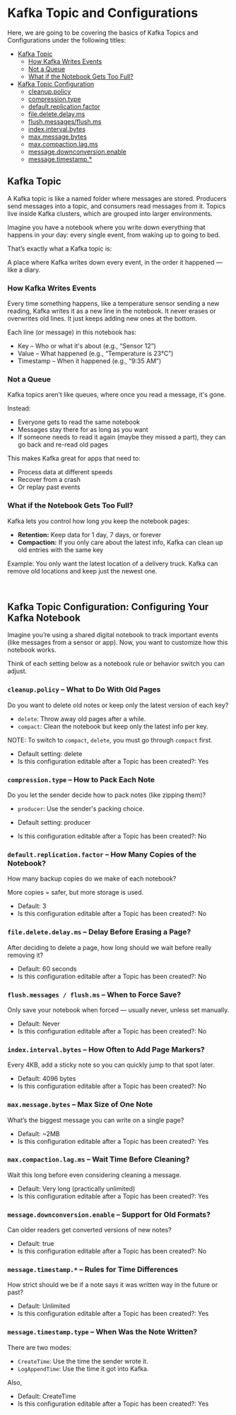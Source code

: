 # Kafka Topic and Configurations

Here, we are going to be covering the basics of Kafka Topics and Configurations under the following titles:

- [Kafka Topic](https://github.com/coredataengineers/CDE-BOOTCAMP/blob/main/12_apache_kafka/04-Kafka-Topic-and-Configurations.md#what-is-a-kafka-topic)
  - [How Kafka Writes Events](https://github.com/coredataengineers/CDE-BOOTCAMP/blob/main/12_apache_kafka/04-Kafka-Topic-and-Configurations.md#how-kafka-writes-events)
  - [Not a Queue](https://github.com/coredataengineers/CDE-BOOTCAMP/blob/main/12_apache_kafka/04-Kafka-Topic-and-Configurations.md#not-a-queue)
  - [What if the Notebook Gets Too Full?](https://github.com/coredataengineers/CDE-BOOTCAMP/blob/main/12_apache_kafka/04-Kafka-Topic-and-Configurations.md#what-if-the-notebook-gets-too-full)
- [Kafka Topic Configuration](https://github.com/coredataengineers/CDE-BOOTCAMP/blob/main/12_apache_kafka/04-Kafka-Topic-and-Configurations.md#Kafka-Topic-Configuration)
  - [cleanup.policy](https://github.com/coredataengineers/CDE-BOOTCAMP/blob/main/12_apache_kafka/04-Kafka-Topic-and-Configurations.md#cleanuppolicy--what-to-do-with-old-pages)
  - [compression.type](https://github.com/coredataengineers/CDE-BOOTCAMP/blob/main/12_apache_kafka/04-Kafka-Topic-and-Configurations.md#compressiontype--How-to-Pack-Each-Note)
  - [default.replication.factor](https://github.com/coredataengineers/CDE-BOOTCAMP/blob/main/12_apache_kafka/04-Kafka-Topic-and-Configurations.md#default-replication-factor-–How-to-Pack-Each-Note)
  - [file.delete.delay.ms](https://github.com/coredataengineers/CDE-BOOTCAMP/blob/main/12_apache_kafka/04-Kafka-Topic-and-Configurations.md#filedeletedelayms--delay-before-erasing-a-page)
  - [flush.messages/flush.ms](https://github.com/coredataengineers/CDE-BOOTCAMP/blob/main/12_apache_kafka/04-Kafka-Topic-and-Configurations.md#flushmessages--flushms--when-to-force-save)
  - [index.interval.bytes](https://github.com/coredataengineers/CDE-BOOTCAMP/blob/main/12_apache_kafka/04-Kafka-Topic-and-Configurations.md#indexintervalbytes--how-often-to-add-page-markers)
  - [max.message.bytes](https://github.com/coredataengineers/CDE-BOOTCAMP/blob/main/12_apache_kafka/04-Kafka-Topic-and-Configurations.md#maxmessagebytes--max-size-of-one-note)
  - [max.compaction.lag.ms](https://github.com/coredataengineers/CDE-BOOTCAMP/blob/main/12_apache_kafka/04-Kafka-Topic-and-Configurations.md#maxcompactionlagms--wait-time-before-cleaning)
  - [message.downconversion.enable](https://github.com/coredataengineers/CDE-BOOTCAMP/blob/main/12_apache_kafka/04-Kafka-Topic-and-Configurations.md#messagedownconversionenable--support-for-old-formats)
  - [message.timestamp.*](https://github.com/coredataengineers/CDE-BOOTCAMP/blob/main/12_apache_kafka/04-Kafka-Topic-and-Configurations.md#messagetimestamp--rules-for-time-differences)

## Kafka Topic

A Kafka topic is like a named folder where messages are stored.
Producers send messages into a topic, and consumers read messages from it.
Topics live inside Kafka clusters, which are grouped into larger environments.

Imagine you have a notebook where you write down everything that happens in your day: every single event, from waking up to going to bed.

That’s exactly what a Kafka topic is:

A place where Kafka writes down every event, in the order it happened — like a diary.

### How Kafka Writes Events

Every time something happens, like a temperature sensor sending a new reading, Kafka writes it as a new line in the notebook.
It never erases or overwrites old lines. It just keeps adding new ones at the bottom.


Each line (or message) in this notebook has:

* Key – Who or what it's about (e.g., “Sensor 12”)
* Value – What happened (e.g., “Temperature is 23°C”)
* Timestamp – When it happened (e.g., “9:35 AM”)

### Not a Queue
Kafka topics aren’t like queues, where once you read a message, it's gone.

Instead:

* Everyone gets to read the same notebook
* Messages stay there for as long as you want
* If someone needs to read it again (maybe they missed a part), they can go back and re-read old pages

This makes Kafka great for apps that need to:

* Process data at different speeds
* Recover from a crash
* Or replay past events

### What if the Notebook Gets Too Full?
Kafka lets you control how long you keep the notebook pages:

* **Retention:** Keep data for 1 day, 7 days, or forever
* **Compaction:** If you only care about the latest info, Kafka can clean up old entries with the same key

Example: You only want the latest location of a delivery truck. Kafka can remove old locations and keep just the newest one.

<br> 

## Kafka Topic Configuration: Configuring Your Kafka Notebook
Imagine you’re using a shared digital notebook to track important events (like messages from a sensor or app). Now, you want to customize how this notebook works.


Think of each setting below as a notebook rule or behavior switch you can adjust.

 ### `cleanup.policy` – What to Do With Old Pages

Do you want to delete old notes or keep only the latest version of each key?

* `delete`: Throw away old pages after a while.
* `compact`: Clean the notebook but keep only the latest info per key.

NOTE: To switch to `compact`, `delete`, you must go through `compact` first.

* Default setting: delete
* Is this configuration editable after a Topic has been created?: Yes


### `compression.type` – How to Pack Each Note

Do you let the sender decide how to pack notes (like zipping them)?

* `producer`: Use the sender's packing choice.

* Default setting: producer
* Is this configuration editable after a Topic has been created?: No

### `default.replication.factor` – How Many Copies of the Notebook?

How many backup copies do we make of each notebook?

More copies = safer, but more storage is used.

* Default: 3
* Is this configuration editable after a Topic has been created?: No

### `file.delete.delay.ms` – Delay Before Erasing a Page?
After deciding to delete a page, how long should we wait before really removing it?

* Default: 60 seconds
* Is this configuration editable after a Topic has been created?: No

### `flush.messages / flush.ms` – When to Force Save?

Only save your notebook when forced — usually never, unless set manually.

* Default: Never
* Is this configuration editable after a Topic has been created?: No

### `index.interval.bytes` – How Often to Add Page Markers?

Every 4KB, add a sticky note so you can quickly jump to that spot later.

* Default: 4096 bytes
* Is this configuration editable after a Topic has been created?: No

### `max.message.bytes` – Max Size of One Note

What’s the biggest message you can write on a single page?

* Default: ~2MB
* Is this configuration editable after a Topic has been created?: Yes

### `max.compaction.lag.ms` – Wait Time Before Cleaning?

Wait this long before even considering cleaning a message.

* Default: Very long (practically unlimited)
* Is this configuration editable after a Topic has been created?: Yes

### `message.downconversion.enable` – Support for Old Formats?

Can older readers get converted versions of new notes?

* Default: true
* Is this configuration editable after a Topic has been created?: No


### `message.timestamp.*` – Rules for Time Differences
How strict should we be if a note says it was written way in the future or past?

* Default: Unlimited
* Is this configuration editable after a Topic has been created?: Yes

### `message.timestamp.type` – When Was the Note Written?

There are two modes:
* `CreateTime`: Use the time the sender wrote it.
* `LogAppendTime`: Use the time it got into Kafka.

Also,
* Default: CreateTime
* Is this configuration editable after a Topic has been created?: Yes

